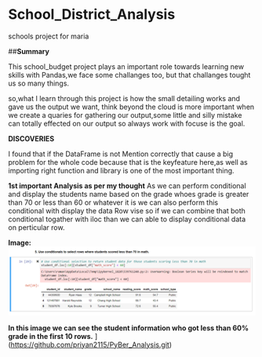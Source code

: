# School_District_Analysis
schools project for maria


##**Summary**

This school_budget project plays an important role towards learning new skills with Pandas,we face some challanges too, but that challanges tought us so many things.

so,what I learn through this project is how the small detailing works and gave us the output we want, think beyond the cloud is more important when we create a quaries for gathering our output,some little and silly mistake can totally effected on our output so always work with focuse is the goal.

**DISCOVERIES**

I found that if the DataFrame is not Mention correctly that cause a big problem for the whole code because that is the keyfeature here,as well as importing right function and library is one of the most important thing.

**1st important Analysis as per my thought**
As we can perform conditional and display the students name based on the grade whoes grade is greater than 70 or less than 60 or whatever it is we can also perform this conditional with display the data Row vise so if we can combine that both conditional togather with iloc than we can able to display conditional data on perticular row.

**Image:**
![important_analysis1.png](resources/important_analysis1.png)

**In this image we can see the student information who got less than 60% grade in the first 10 rows.**
](https://github.com/priyan2115/PyBer_Analysis.git)
